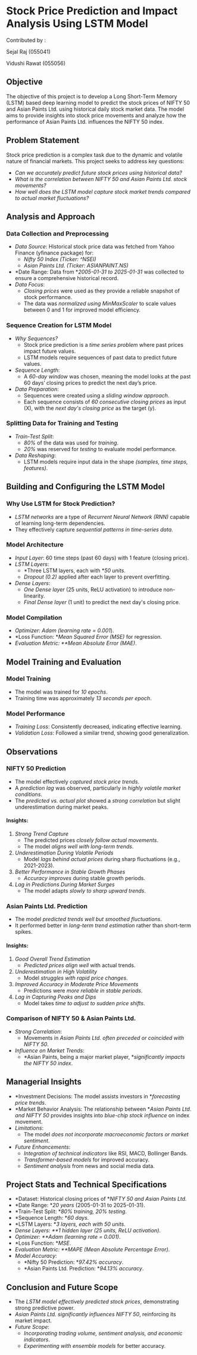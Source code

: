 # Stock Price Prediction and Impact Analysis Using LSTM Model

Contributed by :

Sejal Raj (055041)

Vidushi Rawat (055056)

## Objective

The objective of this project is to develop a Long Short-Term Memory (LSTM) based deep learning model to predict the stock prices of NIFTY 50 and Asian Paints Ltd. using historical daily stock market data. The model aims to provide insights into stock price movements and analyze how the performance of Asian Paints Ltd. influences the NIFTY 50 index.

## Problem Statement

Stock price prediction is a complex task due to the dynamic and volatile nature of financial markets. This project seeks to address key questions:

- *Can we accurately predict future stock prices using historical data?*
- *What is the correlation between NIFTY 50 and Asian Paints Ltd. stock movements?*
- *How well does the LSTM model capture stock market trends compared to actual market fluctuations?*

## Analysis and Approach

### Data Collection and Preprocessing

- *Data Source*: Historical stock price data was fetched from Yahoo Finance (yfinance package) for:
  - *Nifty 50 Index (Ticker: ^NSEI)*
  - *Asian Paints Ltd. (Ticker: ASIANPAINT.NS)*
- *Date Range: Data from **2005-01-31 to 2025-01-31* was collected to ensure a comprehensive historical record.
- *Data Focus*:
  - *Closing prices* were used as they provide a reliable snapshot of stock performance.
  - The data was *normalized using MinMaxScaler* to scale values between 0 and 1 for improved model efficiency.

### Sequence Creation for LSTM Model

- *Why Sequences?*
  - Stock price prediction is a *time series problem* where past prices impact future values.
  - LSTM models require sequences of past data to predict future values.
- *Sequence Length*:
  - A *60-day window* was chosen, meaning the model looks at the past 60 days’ closing prices to predict the next day’s price.
- *Data Preparation*:
  - Sequences were created using a *sliding window approach*.
  - Each sequence consists of *60 consecutive closing prices* as input (X), with the *next day's closing price* as the target (y).

### Splitting Data for Training and Testing

- *Train-Test Split*:
  - *80%* of the data was used for *training*.
  - *20%* was reserved for *testing* to evaluate model performance.
- *Data Reshaping*:
  - LSTM models require input data in the shape *(samples, time steps, features)*.

## Building and Configuring the LSTM Model

### Why Use LSTM for Stock Prediction?

- *LSTM networks* are a type of *Recurrent Neural Network (RNN)* capable of learning long-term dependencies.
- They effectively capture *sequential patterns in time-series data*.

### Model Architecture

- *Input Layer*: 60 time steps (past 60 days) with 1 feature (closing price).
- *LSTM Layers*:
  - *Three LSTM layers, each with **50 units*.
  - *Dropout (0.2)* applied after each layer to prevent overfitting.
- *Dense Layers*:
  - *One Dense layer* (25 units, ReLU activation) to introduce non-linearity.
  - *Final Dense layer* (1 unit) to predict the next day's closing price.

### Model Compilation

- *Optimizer: Adam (learning rate = 0.001*).
- *Loss Function: **Mean Squared Error (MSE)* for regression.
- *Evaluation Metric: **Mean Absolute Error (MAE)*.

## Model Training and Evaluation

### Model Training

- The model was trained for *10 epochs*.
- Training time was approximately *13 seconds per epoch*.

### Model Performance

- *Training Loss*: Consistently decreased, indicating effective learning.
- *Validation Loss*: Followed a similar trend, showing good generalization.

## Observations

### NIFTY 50 Prediction

- The model effectively *captured stock price trends*.
- A *prediction lag* was observed, particularly in *highly volatile market conditions*.
- The *predicted vs. actual plot* showed a *strong correlation* but slight underestimation during market peaks.

#### Insights:

1. *Strong Trend Capture*
   - The predicted prices *closely follow actual movements*.
   - The model *aligns well with long-term trends*.
2. *Underestimation During Volatile Periods*
   - Model *lags behind actual prices* during sharp fluctuations (e.g., 2021-2023).
3. *Better Performance in Stable Growth Phases*
   - *Accuracy improves* during stable growth periods.
4. *Lag in Predictions During Market Surges*
   - The model adapts *slowly to sharp upward trends*.

### Asian Paints Ltd. Prediction

- The model *predicted trends well but smoothed fluctuations*.
- It performed better in *long-term trend estimation* rather than short-term spikes.

#### Insights:

1. *Good Overall Trend Estimation*
   - *Predicted prices align well* with actual trends.
2. *Underestimation in High Volatility*
   - Model *struggles with rapid price changes*.
3. *Improved Accuracy in Moderate Price Movements*
   - Predictions were *more reliable in stable periods*.
4. *Lag in Capturing Peaks and Dips*
   - Model takes *time to adjust to sudden price shifts*.

### Comparison of NIFTY 50 & Asian Paints Ltd.

- *Strong Correlation*:
  - Movements in *Asian Paints Ltd. often preceded or coincided with NIFTY 50*.
- *Influence on Market Trends*:
  - *Asian Paints, being a major market player, **significantly impacts the NIFTY 50 index*.

## Managerial Insights

- *Investment Decisions: The model assists investors in **forecasting price trends*.
- *Market Behavior Analysis: The relationship between **Asian Paints Ltd. and NIFTY 50* provides insights into *blue-chip stock influence* on index movement.
- *Limitations*:
  - The model *does not incorporate macroeconomic factors or market sentiment*.
- *Future Enhancements*:
  - *Integration of technical indicators* like RSI, MACD, Bollinger Bands.
  - *Transformer-based models* for improved accuracy.
  - *Sentiment analysis* from news and social media data.

## Project Stats and Technical Specifications

- *Dataset: Historical closing prices of **NIFTY 50 and Asian Paints Ltd.*
- *Date Range: **20 years* (2005-01-31 to 2025-01-31).
- *Train-Test Split: **80% training, 20% testing*.
- *Sequence Length: **60 days*.
- *LSTM Layers: **3 layers, each with 50 units*.
- *Dense Layers: **1 hidden layer (25 units, ReLU activation)*.
- *Optimizer: **Adam (learning rate = 0.001)*.
- *Loss Function: **MSE*.
- *Evaluation Metric: **MAPE (Mean Absolute Percentage Error)*.
- *Model Accuracy*:
  - *Nifty 50 Prediction: **97.42% accuracy*.
  - *Asian Paints Ltd. Prediction: **94.13% accuracy*.

## Conclusion and Future Scope

- The *LSTM model effectively predicted stock prices*, demonstrating strong predictive power.
- *Asian Paints Ltd. significantly influences NIFTY 50*, reinforcing its market impact.
- *Future Scope*:
  - *Incorporating trading volume, sentiment analysis, and economic indicators*.
  - *Experimenting with ensemble models* for better accuracy.

